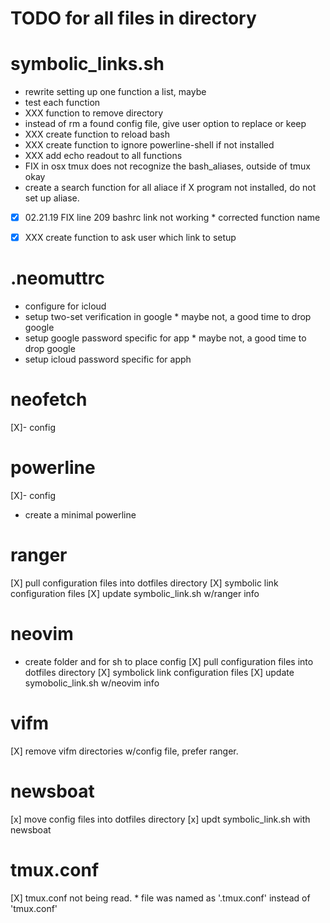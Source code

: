 
# TODO for all files in directory


# symbolic_links.sh
- rewrite setting up one function a list, maybe
- test each function
- XXX function to remove directory
- instead of rm a found config file, give user option to replace or keep
- XXX create function to reload bash
- XXX create function to ignore powerline-shell if not installed
- XXX add echo readout to all functions
- FIX in osx tmux does not recognize the bash_aliases, outside of tmux okay
- create a search function for all aliace if X program not installed, do not set up aliase.
- [X] 02.21.19 FIX line 209 bashrc link not working * corrected function name
- [X] XXX create function to ask user which link to setup



# .neomuttrc
- configure for icloud
- setup two-set verification in google * maybe not, a good time to drop google
- setup google password specific for app * maybe not, a good time to drop google
- setup icloud password specific for apph

# neofetch
[X]- config

# powerline
[X]- config
- create a minimal powerline

# ranger
[X] pull configuration files into dotfiles directory
[X] symbolic link configuration files
[X] update symbolic_link.sh w/ranger info

# neovim
- create folder and for sh to place config
[X] pull configuration files into dotfiles directory
[X] symbolick link configuration files
[X] update symobolic_link.sh w/neovim info

# vifm
[X] remove vifm directories w/config file, prefer ranger.

# newsboat
[x] move config files into dotfiles directory
[x] updt symbolic_link.sh with newsboat

# tmux.conf
[X] tmux.conf not being read. * file was named as '.tmux.conf' instead of 'tmux.conf'
